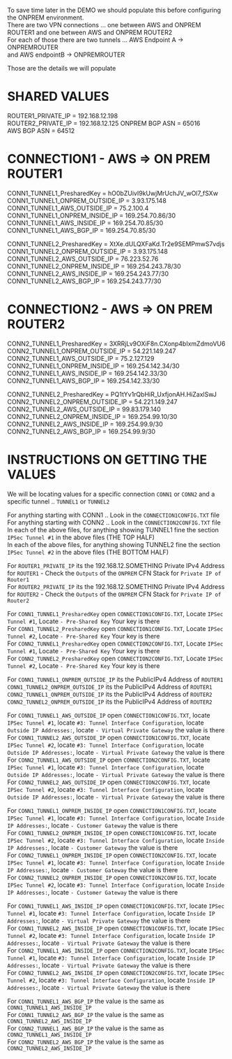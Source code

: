 
To save time later in the DEMO we should populate this before configuring the ONPREM environment.  
There are two VPN connections ... one between AWS and ONPREM ROUTER1 and one between AWS and ONPREM ROUTER2  
For each of those there are two tunnels ... AWS Endpoint A -> ONPREMROUTER  
and AWS endpointB -> ONPREMROUTER  

Those are the details we will populate  

# SHARED VALUES

ROUTER1_PRIVATE_IP                  = 192.168.12.198	
ROUTER2_PRIVATE_IP                  = 192.168.12.125
ONPREM BGP ASN                      = 65016  
AWS BGP ASN                         = 64512  

# CONNECTION1 - AWS => ON PREM ROUTER1

CONN1_TUNNEL1_PresharedKey          = hO0bZUivI9kUwjMrUchJV_wOl7_fSXw 
CONN1_TUNNEL1_ONPREM_OUTSIDE_IP     = 3.93.175.148 
CONN1_TUNNEL1_AWS_OUTSIDE_IP        = 75.2.100.4
CONN1_TUNNEL1_ONPREM_INSIDE_IP      = 169.254.70.86/30
CONN1_TUNNEL1_AWS_INSIDE_IP         = 169.254.70.85/30 
CONN1_TUNNEL1_AWS_BGP_IP            = 169.254.70.85/30 

CONN1_TUNNEL2_PresharedKey          = XtXe.dULQXFaKd.Tr2e9SEMPmwS7vdjs 
CONN1_TUNNEL2_ONPREM_OUTSIDE_IP     = 3.93.175.148
CONN1_TUNNEL2_AWS_OUTSIDE_IP        = 76.223.52.76 
CONN1_TUNNEL2_ONPREM_INSIDE_IP      = 169.254.243.78/30
CONN1_TUNNEL2_AWS_INSIDE_IP         = 169.254.243.77/30
CONN1_TUNNEL2_AWS_BGP_IP            = 169.254.243.77/30 


# CONNECTION2 - AWS => ON PREM ROUTER2

CONN2_TUNNEL1_PresharedKey          = 3XRRjLv9OXiF8n.CXonp4bIxmZdmoVU6 
CONN2_TUNNEL1_ONPREM_OUTSIDE_IP     = 54.221.149.247 
CONN2_TUNNEL1_AWS_OUTSIDE_IP        = 75.2.127.129 
CONN2_TUNNEL1_ONPREM_INSIDE_IP      = 169.254.142.34/30
CONN2_TUNNEL1_AWS_INSIDE_IP         = 169.254.142.33/30 
CONN2_TUNNEL1_AWS_BGP_IP            = 169.254.142.33/30

CONN2_TUNNEL2_PresharedKey          = PQ1tYv1rQbHiR_UxfjonAH.HiZaxlSwJ 
CONN2_TUNNEL2_ONPREM_OUTSIDE_IP     = 54.221.149.247
CONN2_TUNNEL2_AWS_OUTSIDE_IP        = 99.83.179.140 
CONN2_TUNNEL2_ONPREM_INSIDE_IP      = 169.254.99.10/30 
CONN2_TUNNEL2_AWS_INSIDE_IP         = 169.254.99.9/30
CONN2_TUNNEL2_AWS_BGP_IP            = 169.254.99.9/30 



# INSTRUCTIONS ON GETTING THE VALUES

We will be locating values for a specific connection `CONN1` or `CONN2` and a specific tunnel .. `TUNNEL1` or `TUNNEL2`  

For anything starting with CONN1 .. Look in the `CONNECTION1CONFIG.TXT` file  
For anything starting with CONN2 .. Look in the `CONNECTION2CONFIG.TXT` file  
In each of the above files, for anything showing TUNNEL1 fine the section `IPSec Tunnel #1` in the above files (THE TOP HALF)  
In each of the above files, for anything showing TUNNEL2 fine the section `IPSec Tunnel #2` in the above files (THE BOTTOM HALF)  

For `ROUTER1_PRIVATE_IP` its the 192.168.12.SOMETHING Private IPv4 Address for `ROUTER1` - Check the `Outputs` of the `ONPREM` CFN Stack for `Private IP of Router1`  
For `ROUTER2_PRIVATE_IP` its the 192.168.12.SOMETHING Private IPv4 Address for `ROUTER2` - Check the `Outputs` of the `ONPREM` CFN Stack for `Private IP of Router2`  

For `CONN1_TUNNEL1_PresharedKey` open `CONNECTION1CONFIG.TXT`, Locate `IPSec Tunnel #1`, Locate `- Pre-Shared Key` Your key is there  
For `CONN1_TUNNEL2_PresharedKey` open `CONNECTION1CONFIG.TXT`, Locate `IPSec Tunnel #2`, Locate `- Pre-Shared Key` Your key is there  
For `CONN2_TUNNEL1_PresharedKey` open `CONNECTION2CONFIG.TXT`, Locate `IPSec Tunnel #1`, Locate `- Pre-Shared Key` Your key is there  
For `CONN2_TUNNEL2_PresharedKey` open `CONNECTION2CONFIG.TXT`, Locate `IPSec Tunnel #2`, Locate `- Pre-Shared Key` Your key is there  

For `CONN1_TUNNEL1_ONPREM_OUTSIDE_IP` its the PublicIPv4 Address of `ROUTER1`  
    `CONN1_TUNNEL2_ONPREM_OUTSIDE_IP` its the PublicIPv4 Address of `ROUTER1`  
    `CONN2_TUNNEL1_ONPREM_OUTSIDE_IP` its the PublicIPv4 Address of `ROUTER2`  
    `CONN2_TUNNEL2_ONPREM_OUTSIDE_IP` its the PublicIPv4 Address of `ROUTER2`  

For `CONN1_TUNNEL1_AWS_OUTSIDE_IP` open `CONNECTION1CONFIG.TXT`, locate `IPSec Tunnel #1`, locate `#3: Tunnel Interface Configuration`, locate `Outside IP Addresses:`, locate `- Virtual Private Gateway` the value is there  
For `CONN1_TUNNEL2_AWS_OUTSIDE_IP` open `CONNECTION1CONFIG.TXT`, locate `IPSec Tunnel #2`, locate `#3: Tunnel Interface Configuration`, locate `Outside IP Addresses:`, locate `- Virtual Private Gateway` the value is there  
For `CONN2_TUNNEL1_AWS_OUTSIDE_IP` open `CONNECTION2CONFIG.TXT`, locate `IPSec Tunnel #1`, locate `#3: Tunnel Interface Configuration`, locate `Outside IP Addresses:`, locate `- Virtual Private Gateway` the value is there  
For `CONN2_TUNNEL2_AWS_OUTSIDE_IP` open `CONNECTION2CONFIG.TXT`, locate `IPSec Tunnel #2`, locate `#3: Tunnel Interface Configuration`, locate `Outside IP Addresses:`, locate `- Virtual Private Gateway` the value is there  

For `CONN1_TUNNEL1_ONPREM_INSIDE_IP` open `CONNECTION1CONFIG.TXT`, locate `IPSec Tunnel #1`, locate `#3: Tunnel Interface Configuration`, locate `Inside IP Addresses:`, locate `- Customer Gateway` the value is there  
For `CONN1_TUNNEL2_ONPREM_INSIDE_IP` open `CONNECTION1CONFIG.TXT`, locate `IPSec Tunnel #2`, locate `#3: Tunnel Interface Configuration`, locate `Inside IP Addresses:`, locate `- Customer Gateway` the value is there  
For `CONN2_TUNNEL1_ONPREM_INSIDE_IP` open `CONNECTION2CONFIG.TXT`, locate `IPSec Tunnel #1`, locate `#3: Tunnel Interface Configuration`, locate `Inside IP Addresses:`, locate `- Customer Gateway` the value is there  
For `CONN2_TUNNEL2_ONPREM_INSIDE_IP` open `CONNECTION2CONFIG.TXT`, locate `IPSec Tunnel #2`, locate `#3: Tunnel Interface Configuration`, locate `Inside IP Addresses:`, locate `- Customer Gateway` the value is there  

For `CONN1_TUNNEL1_AWS_INSIDE_IP` open `CONNECTION1CONFIG.TXT`, locate `IPSec Tunnel #1`, locate `#3: Tunnel Interface Configuration`, locate `Inside IP Addresses:`, locate `- Virtual Private Gateway` the value is there  
For `CONN1_TUNNEL2_AWS_INSIDE_IP` open `CONNECTION1CONFIG.TXT`, locate `IPSec Tunnel #2`, locate `#3: Tunnel Interface Configuration`, locate `Inside IP Addresses:`, locate `- Virtual Private Gateway` the value is there  
For `CONN2_TUNNEL1_AWS_INSIDE_IP` open `CONNECTION2CONFIG.TXT`, locate `IPSec Tunnel #1`, locate `#3: Tunnel Interface Configuration`, locate `Inside IP Addresses:`, locate `- Virtual Private Gateway` the value is there  
For `CONN2_TUNNEL2_AWS_INSIDE_IP` open `CONNECTION2CONFIG.TXT`, locate `IPSec Tunnel #2`, locate `#3: Tunnel Interface Configuration`, locate `Inside IP Addresses:`, locate `- Virtual Private Gateway` the value is there  

For `CONN1_TUNNEL1_AWS_BGP_IP` the value is the same as `CONN1_TUNNEL1_AWS_INSIDE_IP`  
For `CONN1_TUNNEL2_AWS_BGP_IP` the value is the same as `CONN1_TUNNEL2_AWS_INSIDE_IP`  
For `CONN2_TUNNEL1_AWS_BGP_IP` the value is the same as `CONN2_TUNNEL1_AWS_INSIDE_IP`  
For `CONN2_TUNNEL2_AWS_BGP_IP` the value is the same as `CONN2_TUNNEL2_AWS_INSIDE_IP`  


